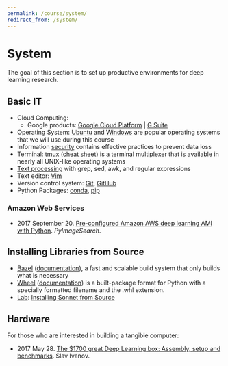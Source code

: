 ```yaml
---
permalink: /course/system/
redirect_from: /system/
---
```

# System

The goal of this section is to set up productive environments for deep learning research.

## Basic IT 

* Cloud Computing:
  * Google products: [Google Cloud Platform](http://realai.org/course/google-cloud-platform/) \| [G Suite](http://realai.org/course/g-suite/)
* Operating System: [Ubuntu](http://realai.org/course/ubuntu/) and [Windows](http://realai.org/course/windows/) are popular operating systems that we will use during this course
* Information [security](http://realai.org/course/security/) contains effective practices to prevent data loss
* Terminal: [tmux](https://github.com/tmux/tmux/wiki) ([cheat sheet](https://tmuxcheatsheet.com/)) is a terminal multiplexer that is available in nearly all UNIX-like operating systems
* [Text processing](http://realai.org/course/text-processing/) with grep, sed, awk, and regular expressions
* Text editor: [Vim](vim.md) 
* Version control system: [Git](http://realai.org/course/git/), [GitHub](github.md)
* Python Packages: [conda](http://realai.org/course/conda/), [pip](http://realai.org/course/pip/)

### Amazon Web Services

* 2017 September 20. [Pre-configured Amazon AWS deep learning AMI with Python](http://www.pyimagesearch.com/2017/09/20/pre-configured-amazon-aws-deep-learning-ami-with-python/). *PyImageSearch*.

## Installing Libraries from Source

* [Bazel](https://bazel.build/) ([documentation](https://docs.bazel.build/)), a fast and scalable build system that only builds what is necessary
* [Wheel](https://pypi.python.org/pypi/wheel) ([documentation](http://wheel.rtfd.org/)) is a built-package format for Python with a specially formatted filename and the .whl extension.
* [Lab](http://realai.org/course/lab/): [Installing Sonnet from Source](http://realai.org/course/lab/sonnet-source/)

## Hardware

For those who are interested in building a tangible computer:

* 2017 May 28. [The $1700 great Deep Learning box: Assembly, setup and benchmarks](https://blog.slavv.com/the-1700-great-deep-learning-box-assembly-setup-and-benchmarks-148c5ebe6415). Slav Ivanov.

